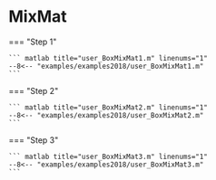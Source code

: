 # MixMat

=== "Step 1"

    ``` matlab title="user_BoxMixMat1.m" linenums="1"
    --8<-- "examples/examples2018/user_BoxMixMat1.m"
    ```

=== "Step 2"

    ``` matlab title="user_BoxMixMat2.m" linenums="1"
    --8<-- "examples/examples2018/user_BoxMixMat2.m"
    ```

=== "Step 3"

    ``` matlab title="user_BoxMixMat3.m" linenums="1"
    --8<-- "examples/examples2018/user_BoxMixMat3.m"
    ```

